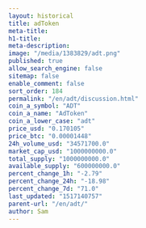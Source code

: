 ```yaml
---
layout: historical
title: adToken
meta-title: 
h1-title: 
meta-description: 
image: "/media/1383829/adt.png"
published: true
allow_search_engine: false
sitemap: false
enable_comment: false
sort_order: 184
permalink: "/en/adt/discussion.html"
coin_a_symbol: "ADT"
coin_a_name: "AdToken"
coin_a_lower_case: "adt"
price_usd: "0.170105"
price_btc: "0.00001448"
24h_volume_usd: "34571700.0"
market_cap_usd: "1000000000.0"
total_supply: "1000000000.0"
available_supply: "600000000.0"
percent_change_1h: "-2.79"
percent_change_24h: "-18.98"
percent_change_7d: "71.0"
last_updated: "1517140757"
parent-url: "/en/adt/"
author: Sam
---
```


